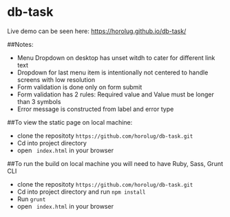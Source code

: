 # db-task

Live demo can be seen here: https://horolug.github.io/db-task/

##Notes: 
* Menu Dropdown on desktop has unset witdh to cater for different link text
* Dropdown for last menu item is intentionally not centered to handle screens with low resolution 
* Form validation is done only on form submit
* Form validation has 2 rules: Required value and Value must be longer than 3 symbols
* Error message is constructed from label and error type

##To view the static page on local machine: 
* clone the repositoty ```https://github.com/horolug/db-task.git  ```
* Cd into project directory
* open ``` index.html``` in your browser 

##To run the build on local machine you will need to have Ruby, Sass, Grunt CLI
* clone the repositoty ```https://github.com/horolug/db-task.git  ```
* Cd into project directory and run  ``` npm install  ```
* Run ``` grunt  ```
* open ``` index.html``` in your browser 

